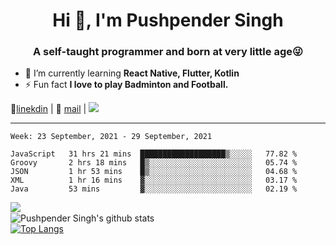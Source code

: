 <h1 align="center">Hi 👋, I'm Pushpender Singh</h1>
<h3 align="center">A self-taught programmer and born at very little age😜</h3>

- 🌱 I’m currently learning **React Native, Flutter, Kotlin**
- ⚡ Fun fact **I love to play Badminton and Football.**

👔[linekdin](https://www.linkedin.com/in/pushpender-singh-240061202/) | 📧 [mail](mailto:pushpendersingh@p2devs.com) | ![](https://komarev.com/ghpvc/?username=pushpender-singh-ap&color=blue)


---

<!--START_SECTION:waka-->
```text
Week: 23 September, 2021 - 29 September, 2021

JavaScript   31 hrs 21 mins  ███████████████████▒░░░░░   77.82 % 
Groovy       2 hrs 18 mins   █▒░░░░░░░░░░░░░░░░░░░░░░░   05.74 % 
JSON         1 hr 53 mins    █▒░░░░░░░░░░░░░░░░░░░░░░░   04.68 % 
XML          1 hr 16 mins    ▓░░░░░░░░░░░░░░░░░░░░░░░░   03.17 % 
Java         53 mins         ▓░░░░░░░░░░░░░░░░░░░░░░░░   02.19 % 
```
<!--END_SECTION:waka-->

<img align="left" src="https://github-readme-streak-stats.herokuapp.com/?user=pushpender-singh-ap&theme=dark" /></br>
![Pushpender Singh's github stats](https://github-readme-stats.vercel.app/api?username=pushpender-singh-ap&show_icons=true&theme=radical&count_private=true)</br>
[![Top Langs](https://github-readme-stats.vercel.app/api/top-langs/?username=pushpender-singh-ap&theme=radical)](https://github.com/pushpender-singh-ap/github-readme-stats)
